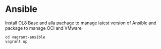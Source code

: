 # Ansible

Install OL8 Base and alla pachage to manage latest version of Ansible
and package to manage OCI and VMware

```
cd vagrant-ansible
vagrant up

```
